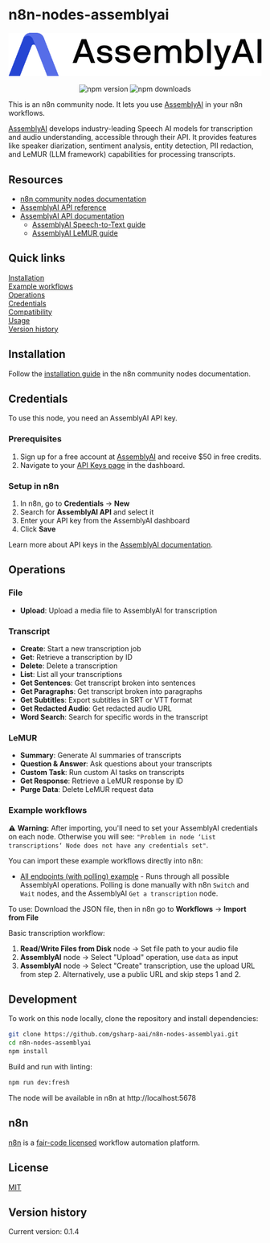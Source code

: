 # n8n-nodes-assemblyai
<p align="center">
  <picture>
    <source media="(prefers-color-scheme: dark)" srcset="./images/AAI_Dark_Mode.svg">
    <source media="(prefers-color-scheme: light)" srcset="./images/AAI_Light_Mode.svg">
    <img src="./images/AAI_Light_Mode.svg" alt="AssemblyAI Logo">
  </picture>
</p>

<p align="center">
  <img src="https://badge.fury.io/js/n8n-nodes-assemblyai.svg" alt="npm version">
  <img src="https://img.shields.io/npm/dm/n8n-nodes-assemblyai.svg" alt="npm downloads">
</p>

This is an n8n community node. It lets you use [AssemblyAI](https://www.assemblyai.com/) in your n8n workflows.

[AssemblyAI](https://www.assemblyai.com/) develops industry-leading Speech AI models for transcription and audio understanding, accessible through their API. It provides features like speaker diarization, sentiment analysis, entity detection, PII redaction, and LeMUR (LLM framework) capabilities for processing transcripts.

## Resources
- [n8n community nodes documentation](https://docs.n8n.io/integrations/community-nodes/)
- [AssemblyAI API reference](https://www.assemblyai.com/docs/api-reference)
- [AssemblyAI API documentation](https://www.assemblyai.com/docs)
  - [AssemblyAI Speech-to-Text guide](https://www.assemblyai.com/docs/getting-started/transcribe-an-audio-file)
  - [AssemblyAI LeMUR guide](https://www.assemblyai.com/docs/lemur)

## Quick links
[Installation](#installation)  
[Example workflows](#example-workflows)  
[Operations](#operations)  
[Credentials](#credentials)  
[Compatibility](#compatibility)  
[Usage](#usage)  
[Version history](#version-history)

## Installation

Follow the [installation guide](https://docs.n8n.io/integrations/community-nodes/installation/) in the n8n community nodes documentation.

## Credentials

To use this node, you need an AssemblyAI API key.

### Prerequisites

1. Sign up for a free account at [AssemblyAI](https://www.assemblyai.com/) and receive $50 in free credits.
2. Navigate to your [API Keys page](https://www.assemblyai.com/dashboard/api-keys) in the dashboard.

### Setup in n8n

1. In n8n, go to **Credentials** → **New**
2. Search for **AssemblyAI API** and select it
3. Enter your API key from the AssemblyAI dashboard
4. Click **Save**

Learn more about API keys in the [AssemblyAI documentation](https://www.assemblyai.com/docs/deployment/account-management#api-keys).

## Operations

### File

- **Upload**: Upload a media file to AssemblyAI for transcription

### Transcript

- **Create**: Start a new transcription job
- **Get**: Retrieve a transcription by ID
- **Delete**: Delete a transcription
- **List**: List all your transcriptions
- **Get Sentences**: Get transcript broken into sentences
- **Get Paragraphs**: Get transcript broken into paragraphs
- **Get Subtitles**: Export subtitles in SRT or VTT format
- **Get Redacted Audio**: Get redacted audio URL
- **Word Search**: Search for specific words in the transcript

### LeMUR

- **Summary**: Generate AI summaries of transcripts
- **Question & Answer**: Ask questions about your transcripts
- **Custom Task**: Run custom AI tasks on transcripts
- **Get Response**: Retrieve a LeMUR response by ID
- **Purge Data**: Delete LeMUR request data

### Example workflows

⚠️ **Warning:** After importing, you'll need to set your AssemblyAI credentials on each node. Otherwise you will see: `"Problem in node ‘List transcriptions‘ Node does not have any credentials set"`.

You can import these example workflows directly into n8n:

- [All endpoints (with polling) example](./examples/all-endpoints-with-polling.json) - Runs through all possible AssemblyAI operations. Polling is done manually with n8n `Switch` and `Wait` nodes, and the AssemblyAI `Get a transcription` node.

To use: Download the JSON file, then in n8n go to **Workflows** → **Import from File**

Basic transcription workflow:

1. **Read/Write Files from Disk** node → Set file path to your audio file
2. **AssemblyAI** node → Select "Upload" operation, use `data` as input
3. **AssemblyAI** node → Select "Create" transcription, use the upload URL from step 2. Alternatively, use a public URL and skip steps 1 and 2.

## Development

To work on this node locally, clone the repository and install dependencies:

```bash
git clone https://github.com/gsharp-aai/n8n-nodes-assemblyai.git
cd n8n-nodes-assemblyai
npm install
```

Build and run with linting:

```bash
npm run dev:fresh
```

The node will be available in n8n at http://localhost:5678

## n8n
[n8n](https://n8n.io/) is a [fair-code licensed](https://docs.n8n.io/reference/license/) workflow automation platform.

## License

[MIT](LICENSE.md)

## Version history

Current version: 0.1.4
